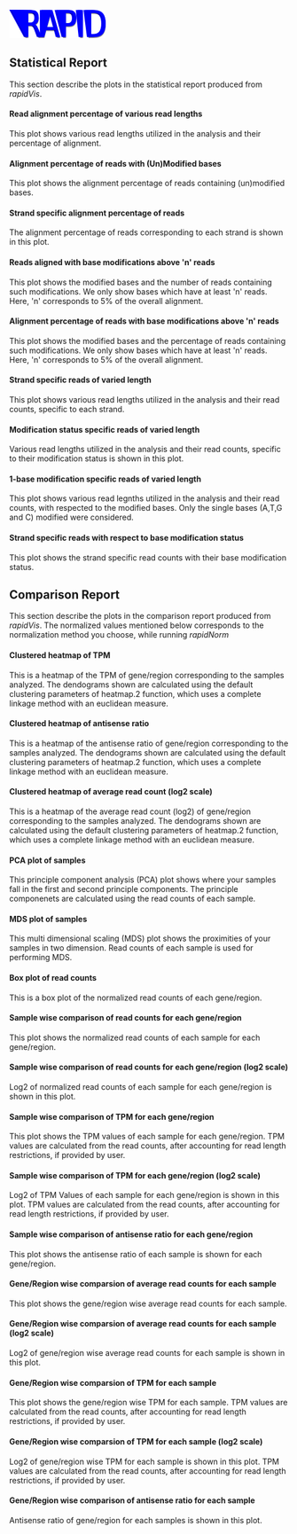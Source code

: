 ![RAPID Logo][logo]

[logo]: figures/Logo.png

## Statistical Report
This section describe the plots in the statistical report produced from *rapidVis*.

#### Read alignment percentage of various read lengths
This plot shows various read lengths utilized in the analysis and their percentage of alignment.

#### Alignment percentage of reads with (Un)Modified bases
This plot shows the alignment percentage of reads containing (un)modified bases.

#### Strand specific alignment percentage of reads
The alignment percentage of reads corresponding to each strand is shown in this plot.

#### Reads aligned with base modifications above 'n' reads
This plot shows the modified bases and the number of reads containing such modifications. We only show bases which have at least 'n' reads. Here, 'n' corresponds to 5% of the overall alignment.

#### Alignment percentage of reads with base modifications above 'n' reads
This plot shows the modified bases and the percentage of reads containing such modifications. We only show bases which have at least 'n' reads. Here, 'n' corresponds to 5% of the overall alignment.

#### Strand specific reads of varied length
This plot shows various read lengths utilized in the analysis and their read counts, specific to each strand.

#### Modification status specific reads of varied length
Various read lengths utilized in the analysis and their read counts, specific to their modification status is shown in this plot.

#### 1-base modification specific reads of varied length
This plot shows various read legnths utilized in the analysis and their read counts, with respected to the modified bases. Only the single bases (A,T,G and C) modified were considered.

#### Strand specific reads with respect to base modification status
This plot shows the strand specific read counts with their base modification status.

## Comparison Report
This section describe the plots in the comparison report produced from *rapidVis*. The normalized values mentioned below corresponds to the normalization method you choose, while running *rapidNorm*

#### Clustered heatmap of TPM
This is a heatmap of the TPM of gene/region corresponding to the samples analyzed. The dendograms shown are calculated using the default clustering parameters of heatmap.2 function, which uses a complete linkage method with an euclidean measure.

#### Clustered heatmap of antisense ratio
This is a heatmap of the antisense ratio of gene/region corresponding to the samples analyzed. The dendograms shown are calculated using the default clustering parameters of heatmap.2 function, which uses a complete linkage method with an euclidean measure.

#### Clustered heatmap of average read count (log2 scale)
This is a heatmap of the average read count (log2) of gene/region corresponding to the samples analyzed. The dendograms shown are calculated using the default clustering parameters of heatmap.2 function, which uses a complete linkage method with an euclidean measure.

#### PCA plot of samples
This principle component analysis (PCA) plot shows where your samples fall in the first and second principle components. The principle componenets are calculated using the read counts of each sample. 

#### MDS plot of samples
This multi dimensional scaling (MDS) plot shows the proximities of your samples in two dimension. Read counts of each sample is used for performing MDS.

#### Box plot of read counts
This is a box plot of the normalized read counts of each gene/region.

#### Sample wise comparison of read counts for each gene/region
This plot shows the normalized read counts of each sample for each gene/region.

#### Sample wise comparison of read counts for each gene/region (log2 scale)
Log2 of normalized read counts of each sample for each gene/region is shown in this plot.

#### Sample wise comparison of TPM for each gene/region
This plot shows the TPM values of each sample for each gene/region. TPM values are calculated from the read counts, after accounting for read length restrictions, if provided by user. 

#### Sample wise comparison of TPM for each gene/region (log2 scale)
Log2 of TPM Values of each sample for each gene/region is shown in this plot. TPM values are calculated from the read counts, after accounting for read length restrictions, if provided by user.

#### Sample wise comparison of antisense ratio for each gene/region
This plot shows the antisense ratio of each sample is shown for each gene/region.

#### Gene/Region wise comparsion of average read counts for each sample
This plot shows the gene/region wise average read counts for each sample.

#### Gene/Region wise comparsion of average read counts for each sample (log2 scale)
Log2 of gene/region wise average read counts for each sample is shown in this plot.

#### Gene/Region wise comparsion of TPM for each sample
This plot shows the gene/region wise TPM for each sample. TPM values are calculated from the read counts, after accounting for read length restrictions, if provided by user.

#### Gene/Region wise comparsion of TPM for each sample (log2 scale)
Log2 of gene/region wise TPM for each sample is shown in this plot. TPM values are calculated from the read counts, after accounting for read length restrictions, if provided by user.

#### Gene/Region wise comparison of antisense ratio for each sample
Antisense ratio of gene/region for each samples is shown in this plot.